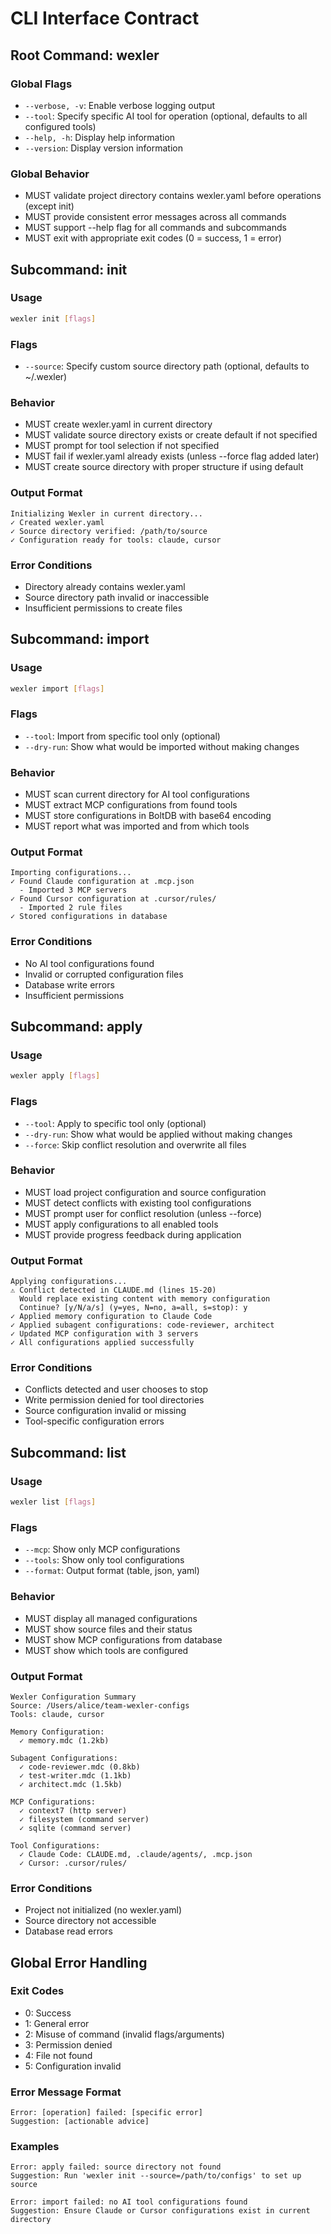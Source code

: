 # CLI Interface Contract

## Root Command: wexler

### Global Flags
- `--verbose, -v`: Enable verbose logging output
- `--tool`: Specify specific AI tool for operation (optional, defaults to all configured tools)
- `--help, -h`: Display help information
- `--version`: Display version information

### Global Behavior
- MUST validate project directory contains wexler.yaml before operations (except init)
- MUST provide consistent error messages across all commands
- MUST support --help flag for all commands and subcommands
- MUST exit with appropriate exit codes (0 = success, 1 = error)

## Subcommand: init

### Usage
```bash
wexler init [flags]
```

### Flags
- `--source`: Specify custom source directory path (optional, defaults to ~/.wexler)

### Behavior
- MUST create wexler.yaml in current directory
- MUST validate source directory exists or create default if not specified
- MUST prompt for tool selection if not specified
- MUST fail if wexler.yaml already exists (unless --force flag added later)
- MUST create source directory with proper structure if using default

### Output Format
```
Initializing Wexler in current directory...
✓ Created wexler.yaml
✓ Source directory verified: /path/to/source
✓ Configuration ready for tools: claude, cursor
```

### Error Conditions
- Directory already contains wexler.yaml
- Source directory path invalid or inaccessible
- Insufficient permissions to create files

## Subcommand: import

### Usage
```bash
wexler import [flags]
```

### Flags
- `--tool`: Import from specific tool only (optional)
- `--dry-run`: Show what would be imported without making changes

### Behavior
- MUST scan current directory for AI tool configurations
- MUST extract MCP configurations from found tools
- MUST store configurations in BoltDB with base64 encoding
- MUST report what was imported and from which tools

### Output Format
```
Importing configurations...
✓ Found Claude configuration at .mcp.json
  - Imported 3 MCP servers
✓ Found Cursor configuration at .cursor/rules/
  - Imported 2 rule files
✓ Stored configurations in database
```

### Error Conditions
- No AI tool configurations found
- Invalid or corrupted configuration files
- Database write errors
- Insufficient permissions

## Subcommand: apply

### Usage
```bash
wexler apply [flags]
```

### Flags
- `--tool`: Apply to specific tool only (optional)
- `--dry-run`: Show what would be applied without making changes
- `--force`: Skip conflict resolution and overwrite all files

### Behavior
- MUST load project configuration and source configuration
- MUST detect conflicts with existing tool configurations
- MUST prompt user for conflict resolution (unless --force)
- MUST apply configurations to all enabled tools
- MUST provide progress feedback during application

### Output Format
```
Applying configurations...
⚠ Conflict detected in CLAUDE.md (lines 15-20)
  Would replace existing content with memory configuration
  Continue? [y/N/a/s] (y=yes, N=no, a=all, s=stop): y
✓ Applied memory configuration to Claude Code
✓ Applied subagent configurations: code-reviewer, architect  
✓ Updated MCP configuration with 3 servers
✓ All configurations applied successfully
```

### Error Conditions
- Conflicts detected and user chooses to stop
- Write permission denied for tool directories
- Source configuration invalid or missing
- Tool-specific configuration errors

## Subcommand: list

### Usage
```bash
wexler list [flags]
```

### Flags
- `--mcp`: Show only MCP configurations
- `--tools`: Show only tool configurations
- `--format`: Output format (table, json, yaml)

### Behavior
- MUST display all managed configurations
- MUST show source files and their status
- MUST show MCP configurations from database
- MUST show which tools are configured

### Output Format
```
Wexler Configuration Summary
Source: /Users/alice/team-wexler-configs
Tools: claude, cursor

Memory Configuration:
  ✓ memory.mdc (1.2kb)

Subagent Configurations:
  ✓ code-reviewer.mdc (0.8kb)
  ✓ test-writer.mdc (1.1kb) 
  ✓ architect.mdc (1.5kb)

MCP Configurations:
  ✓ context7 (http server)
  ✓ filesystem (command server)
  ✓ sqlite (command server)

Tool Configurations:
  ✓ Claude Code: CLAUDE.md, .claude/agents/, .mcp.json
  ✓ Cursor: .cursor/rules/
```

### Error Conditions
- Project not initialized (no wexler.yaml)
- Source directory not accessible
- Database read errors

## Global Error Handling

### Exit Codes
- 0: Success
- 1: General error
- 2: Misuse of command (invalid flags/arguments)  
- 3: Permission denied
- 4: File not found
- 5: Configuration invalid

### Error Message Format
```
Error: [operation] failed: [specific error]
Suggestion: [actionable advice]
```

### Examples
```
Error: apply failed: source directory not found
Suggestion: Run 'wexler init --source=/path/to/configs' to set up source

Error: import failed: no AI tool configurations found  
Suggestion: Ensure Claude or Cursor configurations exist in current directory
```